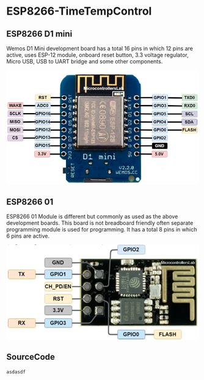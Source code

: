 # ESP8266-TimeTempControl

## ESP8266 D1 mini
Wemos D1 Mini development board has a total 16 pins in which 12 pins are active, uses ESP-12 module, onboard reset button, 3.3 voltage regulator, Micro USB, USB to UART bridge and some other components.

![ESP8266_D1_mini](/images/ESP8266_D1_mini.png)



## ESP8266 01
ESP8266 01 Module is different but commonly as used as the above development boards. This board is not breadboard friendly often separate programming module is used for programming. It has a total 8 pins in which 6 pins are active.

![ESP8266_01i](/images/ESP8266_01.png)


## SourceCode

```
asdasdf
```
